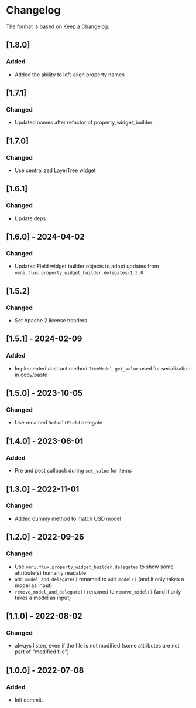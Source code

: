 # Changelog

The format is based on [Keep a Changelog](https://keepachangelog.com/en/1.0.0/).

## [1.8.0]
### Added
- Added the ability to left-align property names

## [1.7.1]
### Changed
- Updated names after refactor of property_widget_builder

## [1.7.0]
### Changed
- Use centralized LayerTree widget

## [1.6.1]
### Changed
- Update deps

## [1.6.0] - 2024-04-02
### Changed
- Updated Field widget builder objects to adopt updates from `omni.flux.property_widget_builder.delegates-1.3.0`

## [1.5.2]
### Changed
- Set Apache 2 license headers

## [1.5.1] - 2024-02-09
### Added
- Implemented abstract method `ItemModel.get_value` used for serialization in copy/paste

## [1.5.0] - 2023-10-05
### Changed
- Use renamed `DefaultField` delegate

## [1.4.0] - 2023-06-01
### Added
- Pre and post callback during `set_value` for items

## [1.3.0] - 2022-11-01
### Changed
- Added dummy method to match USD model

## [1.2.0] - 2022-09-26
### Changed
- Use `omni.flux.property_widget_builder.delegates` to show some attribute(s) humanly readable
- `add_model_and_delegate()` renamed to `add_model()` (and it only takes a model as input)
- `remove_model_and_delegate()` renamed to `remove_model()` (and it only takes a model as input)

## [1.1.0] - 2022-08-02
### Changed
- always listen, even if the file is not modified (some attributes are not part of "modified file")

## [1.0.0] - 2022-07-08
### Added
- Init commit.
